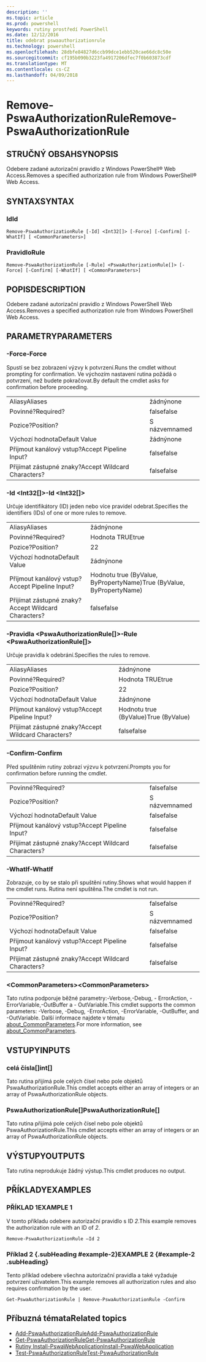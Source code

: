 ```yaml
---
description: ''
ms.topic: article
ms.prod: powershell
keywords: rutiny prostředí PowerShell
ms.date: 12/12/2016
title: odebrat pswaauthorizationrule
ms.technology: powershell
ms.openlocfilehash: 28dbfe84827d6ccb99dce1ebb520cae66dc8c50e
ms.sourcegitcommit: cf195b090b3223fa4917206dfec7f0b603873cdf
ms.translationtype: MT
ms.contentlocale: cs-CZ
ms.lasthandoff: 04/09/2018
---
```

# <a name="remove-pswaauthorizationrule"></a><span data-ttu-id="f3f88-103">Remove-PswaAuthorizationRule</span><span class="sxs-lookup"><span data-stu-id="f3f88-103">Remove-PswaAuthorizationRule</span></span>

## <a name="synopsis"></a><span data-ttu-id="f3f88-104">STRUČNÝ OBSAH</span><span class="sxs-lookup"><span data-stu-id="f3f88-104">SYNOPSIS</span></span>

<span data-ttu-id="f3f88-105">Odebere zadané autorizační pravidlo z Windows PowerShell® Web Access.</span><span class="sxs-lookup"><span data-stu-id="f3f88-105">Removes a specified authorization rule from Windows PowerShell® Web Access.</span></span>

## <a name="syntax"></a><span data-ttu-id="f3f88-106">SYNTAX</span><span class="sxs-lookup"><span data-stu-id="f3f88-106">SYNTAX</span></span>

### <a name="id"></a><span data-ttu-id="f3f88-107">Id</span><span class="sxs-lookup"><span data-stu-id="f3f88-107">Id</span></span>
```
Remove-PswaAuthorizationRule [-Id] <Int32[]> [-Force] [-Confirm] [-WhatIf] [ <CommonParameters>]
```

### <a name="rule"></a><span data-ttu-id="f3f88-108">Pravidlo</span><span class="sxs-lookup"><span data-stu-id="f3f88-108">Rule</span></span>
```
Remove-PswaAuthorizationRule [-Rule] <PswaAuthorizationRule[]> [-Force] [-Confirm] [-WhatIf] [ <CommonParameters>]
```

## <a name="description"></a><span data-ttu-id="f3f88-109">POPIS</span><span class="sxs-lookup"><span data-stu-id="f3f88-109">DESCRIPTION</span></span>

<span data-ttu-id="f3f88-110">Odebere zadané autorizační pravidlo z Windows PowerShell Web Access.</span><span class="sxs-lookup"><span data-stu-id="f3f88-110">Removes a specified authorization rule from Windows PowerShell Web Access.</span></span>

## <a name="parameters"></a><span data-ttu-id="f3f88-111">PARAMETRY</span><span class="sxs-lookup"><span data-stu-id="f3f88-111">PARAMETERS</span></span>

### <a name="-force"></a><span data-ttu-id="f3f88-112">-Force</span><span class="sxs-lookup"><span data-stu-id="f3f88-112">-Force</span></span>

<span data-ttu-id="f3f88-113">Spustí se bez zobrazení výzvy k potvrzení.</span><span class="sxs-lookup"><span data-stu-id="f3f88-113">Runs the cmdlet without prompting for confirmation.</span></span> <span data-ttu-id="f3f88-114">Ve výchozím nastavení rutina požádá o potvrzení, než budete pokračovat.</span><span class="sxs-lookup"><span data-stu-id="f3f88-114">By default the cmdlet asks for confirmation before proceeding.</span></span>

|||
|-|-|
| <span data-ttu-id="f3f88-115">Aliasy</span><span class="sxs-lookup"><span data-stu-id="f3f88-115">Aliases</span></span>                              | <span data-ttu-id="f3f88-116">žádný</span><span class="sxs-lookup"><span data-stu-id="f3f88-116">none</span></span>                                 |
| <span data-ttu-id="f3f88-117">Povinné?</span><span class="sxs-lookup"><span data-stu-id="f3f88-117">Required?</span></span>                            | <span data-ttu-id="f3f88-118">false</span><span class="sxs-lookup"><span data-stu-id="f3f88-118">false</span></span>                                |
| <span data-ttu-id="f3f88-119">Pozice?</span><span class="sxs-lookup"><span data-stu-id="f3f88-119">Position?</span></span>                            | <span data-ttu-id="f3f88-120">S názvem</span><span class="sxs-lookup"><span data-stu-id="f3f88-120">named</span></span>                                |
| <span data-ttu-id="f3f88-121">Výchozí hodnota</span><span class="sxs-lookup"><span data-stu-id="f3f88-121">Default Value</span></span>                        | <span data-ttu-id="f3f88-122">žádný</span><span class="sxs-lookup"><span data-stu-id="f3f88-122">none</span></span>                                 |
| <span data-ttu-id="f3f88-123">Přijmout kanálový vstup?</span><span class="sxs-lookup"><span data-stu-id="f3f88-123">Accept Pipeline Input?</span></span>               | <span data-ttu-id="f3f88-124">false</span><span class="sxs-lookup"><span data-stu-id="f3f88-124">false</span></span>                                |
| <span data-ttu-id="f3f88-125">Přijímat zástupné znaky?</span><span class="sxs-lookup"><span data-stu-id="f3f88-125">Accept Wildcard Characters?</span></span>          | <span data-ttu-id="f3f88-126">false</span><span class="sxs-lookup"><span data-stu-id="f3f88-126">false</span></span>                                |

### <a name="-id-ltint32gt"></a><span data-ttu-id="f3f88-127">-Id &lt;Int32\[\]&gt;</span><span class="sxs-lookup"><span data-stu-id="f3f88-127">-Id &lt;Int32\[\]&gt;</span></span>

<span data-ttu-id="f3f88-128">Určuje identifikátory (ID) jeden nebo více pravidel odebrat.</span><span class="sxs-lookup"><span data-stu-id="f3f88-128">Specifies the identifiers (IDs) of one or more rules to remove.</span></span>

|||
|-|-|
| <span data-ttu-id="f3f88-129">Aliasy</span><span class="sxs-lookup"><span data-stu-id="f3f88-129">Aliases</span></span>                              | <span data-ttu-id="f3f88-130">žádný</span><span class="sxs-lookup"><span data-stu-id="f3f88-130">none</span></span>                                 |
| <span data-ttu-id="f3f88-131">Povinné?</span><span class="sxs-lookup"><span data-stu-id="f3f88-131">Required?</span></span>                            | <span data-ttu-id="f3f88-132">Hodnota TRUE</span><span class="sxs-lookup"><span data-stu-id="f3f88-132">true</span></span>                                 |
| <span data-ttu-id="f3f88-133">Pozice?</span><span class="sxs-lookup"><span data-stu-id="f3f88-133">Position?</span></span>                            | <span data-ttu-id="f3f88-134">2</span><span class="sxs-lookup"><span data-stu-id="f3f88-134">2</span></span>                                    |
| <span data-ttu-id="f3f88-135">Výchozí hodnota</span><span class="sxs-lookup"><span data-stu-id="f3f88-135">Default Value</span></span>                        | <span data-ttu-id="f3f88-136">žádný</span><span class="sxs-lookup"><span data-stu-id="f3f88-136">none</span></span>                                 |
| <span data-ttu-id="f3f88-137">Přijmout kanálový vstup?</span><span class="sxs-lookup"><span data-stu-id="f3f88-137">Accept Pipeline Input?</span></span>               | <span data-ttu-id="f3f88-138">Hodnotu true (ByValue, ByPropertyName)</span><span class="sxs-lookup"><span data-stu-id="f3f88-138">True (ByValue, ByPropertyName)</span></span>       |
| <span data-ttu-id="f3f88-139">Přijímat zástupné znaky?</span><span class="sxs-lookup"><span data-stu-id="f3f88-139">Accept Wildcard Characters?</span></span>          | <span data-ttu-id="f3f88-140">false</span><span class="sxs-lookup"><span data-stu-id="f3f88-140">false</span></span>                                |

### <a name="-rule-ltpswaauthorizationrulegt"></a><span data-ttu-id="f3f88-141">-Pravidla &lt;PswaAuthorizationRule\[\]&gt;</span><span class="sxs-lookup"><span data-stu-id="f3f88-141">-Rule &lt;PswaAuthorizationRule\[\]&gt;</span></span>

<span data-ttu-id="f3f88-142">Určuje pravidla k odebrání.</span><span class="sxs-lookup"><span data-stu-id="f3f88-142">Specifies the rules to remove.</span></span>

|||
|-|-|
| <span data-ttu-id="f3f88-143">Aliasy</span><span class="sxs-lookup"><span data-stu-id="f3f88-143">Aliases</span></span>                              | <span data-ttu-id="f3f88-144">žádný</span><span class="sxs-lookup"><span data-stu-id="f3f88-144">none</span></span>                                 |
| <span data-ttu-id="f3f88-145">Povinné?</span><span class="sxs-lookup"><span data-stu-id="f3f88-145">Required?</span></span>                            | <span data-ttu-id="f3f88-146">Hodnota TRUE</span><span class="sxs-lookup"><span data-stu-id="f3f88-146">true</span></span>                                 |
| <span data-ttu-id="f3f88-147">Pozice?</span><span class="sxs-lookup"><span data-stu-id="f3f88-147">Position?</span></span>                            | <span data-ttu-id="f3f88-148">2</span><span class="sxs-lookup"><span data-stu-id="f3f88-148">2</span></span>                                    |
| <span data-ttu-id="f3f88-149">Výchozí hodnota</span><span class="sxs-lookup"><span data-stu-id="f3f88-149">Default Value</span></span>                        | <span data-ttu-id="f3f88-150">žádný</span><span class="sxs-lookup"><span data-stu-id="f3f88-150">none</span></span>                                 |
| <span data-ttu-id="f3f88-151">Přijmout kanálový vstup?</span><span class="sxs-lookup"><span data-stu-id="f3f88-151">Accept Pipeline Input?</span></span>               | <span data-ttu-id="f3f88-152">Hodnotu true (ByValue)</span><span class="sxs-lookup"><span data-stu-id="f3f88-152">True (ByValue)</span></span>                       |
| <span data-ttu-id="f3f88-153">Přijímat zástupné znaky?</span><span class="sxs-lookup"><span data-stu-id="f3f88-153">Accept Wildcard Characters?</span></span>          | <span data-ttu-id="f3f88-154">false</span><span class="sxs-lookup"><span data-stu-id="f3f88-154">false</span></span>                                |

### <a name="-confirm"></a><span data-ttu-id="f3f88-155">-Confirm</span><span class="sxs-lookup"><span data-stu-id="f3f88-155">-Confirm</span></span>

<span data-ttu-id="f3f88-156">Před spuštěním rutiny zobrazí výzvu k potvrzení.</span><span class="sxs-lookup"><span data-stu-id="f3f88-156">Prompts you for confirmation before running the cmdlet.</span></span>

|||
|-|-|
| <span data-ttu-id="f3f88-157">Povinné?</span><span class="sxs-lookup"><span data-stu-id="f3f88-157">Required?</span></span>                            | <span data-ttu-id="f3f88-158">false</span><span class="sxs-lookup"><span data-stu-id="f3f88-158">false</span></span>                                |
| <span data-ttu-id="f3f88-159">Pozice?</span><span class="sxs-lookup"><span data-stu-id="f3f88-159">Position?</span></span>                            | <span data-ttu-id="f3f88-160">S názvem</span><span class="sxs-lookup"><span data-stu-id="f3f88-160">named</span></span>                                |
| <span data-ttu-id="f3f88-161">Výchozí hodnota</span><span class="sxs-lookup"><span data-stu-id="f3f88-161">Default Value</span></span>                        | <span data-ttu-id="f3f88-162">false</span><span class="sxs-lookup"><span data-stu-id="f3f88-162">false</span></span>                                |
| <span data-ttu-id="f3f88-163">Přijmout kanálový vstup?</span><span class="sxs-lookup"><span data-stu-id="f3f88-163">Accept Pipeline Input?</span></span>               | <span data-ttu-id="f3f88-164">false</span><span class="sxs-lookup"><span data-stu-id="f3f88-164">false</span></span>                                |
| <span data-ttu-id="f3f88-165">Přijímat zástupné znaky?</span><span class="sxs-lookup"><span data-stu-id="f3f88-165">Accept Wildcard Characters?</span></span>          | <span data-ttu-id="f3f88-166">false</span><span class="sxs-lookup"><span data-stu-id="f3f88-166">false</span></span>                                |

### <a name="-whatif"></a><span data-ttu-id="f3f88-167">-WhatIf</span><span class="sxs-lookup"><span data-stu-id="f3f88-167">-WhatIf</span></span>

<span data-ttu-id="f3f88-168">Zobrazuje, co by se stalo při spuštění rutiny.</span><span class="sxs-lookup"><span data-stu-id="f3f88-168">Shows what would happen if the cmdlet runs.</span></span> <span data-ttu-id="f3f88-169">Rutina není spuštěna.</span><span class="sxs-lookup"><span data-stu-id="f3f88-169">The cmdlet is not run.</span></span>

|||
|-|-|
| <span data-ttu-id="f3f88-170">Povinné?</span><span class="sxs-lookup"><span data-stu-id="f3f88-170">Required?</span></span>                            | <span data-ttu-id="f3f88-171">false</span><span class="sxs-lookup"><span data-stu-id="f3f88-171">false</span></span>                                |
| <span data-ttu-id="f3f88-172">Pozice?</span><span class="sxs-lookup"><span data-stu-id="f3f88-172">Position?</span></span>                            | <span data-ttu-id="f3f88-173">S názvem</span><span class="sxs-lookup"><span data-stu-id="f3f88-173">named</span></span>                                |
| <span data-ttu-id="f3f88-174">Výchozí hodnota</span><span class="sxs-lookup"><span data-stu-id="f3f88-174">Default Value</span></span>                        | <span data-ttu-id="f3f88-175">false</span><span class="sxs-lookup"><span data-stu-id="f3f88-175">false</span></span>                                |
| <span data-ttu-id="f3f88-176">Přijmout kanálový vstup?</span><span class="sxs-lookup"><span data-stu-id="f3f88-176">Accept Pipeline Input?</span></span>               | <span data-ttu-id="f3f88-177">false</span><span class="sxs-lookup"><span data-stu-id="f3f88-177">false</span></span>                                |
| <span data-ttu-id="f3f88-178">Přijímat zástupné znaky?</span><span class="sxs-lookup"><span data-stu-id="f3f88-178">Accept Wildcard Characters?</span></span>          | <span data-ttu-id="f3f88-179">false</span><span class="sxs-lookup"><span data-stu-id="f3f88-179">false</span></span>                                |

### <a name="ltcommonparametersgt"></a><span data-ttu-id="f3f88-180">&lt;CommonParameters&gt;</span><span class="sxs-lookup"><span data-stu-id="f3f88-180">&lt;CommonParameters&gt;</span></span>

<span data-ttu-id="f3f88-181">Tato rutina podporuje běžné parametry:-Verbose,-Debug, - ErrorAction, - ErrorVariable,-OutBuffer a - OutVariable.</span><span class="sxs-lookup"><span data-stu-id="f3f88-181">This cmdlet supports the common parameters: -Verbose, -Debug, -ErrorAction, -ErrorVariable, -OutBuffer, and -OutVariable.</span></span>
<span data-ttu-id="f3f88-182">Další informace najdete v tématu [about_CommonParameters](http://go.microsoft.com/fwlink/p/?LinkID=113216).</span><span class="sxs-lookup"><span data-stu-id="f3f88-182">For more information, see [about_CommonParameters](http://go.microsoft.com/fwlink/p/?LinkID=113216).</span></span>

## <a name="inputs"></a><span data-ttu-id="f3f88-183">VSTUPY</span><span class="sxs-lookup"><span data-stu-id="f3f88-183">INPUTS</span></span>

### <a name="int"></a><span data-ttu-id="f3f88-184">celá čísla\[\]</span><span class="sxs-lookup"><span data-stu-id="f3f88-184">int\[\]</span></span>

<span data-ttu-id="f3f88-185">Tato rutina přijímá pole celých čísel nebo pole objektů PswaAuthorizationRule.</span><span class="sxs-lookup"><span data-stu-id="f3f88-185">This cmdlet accepts either an array of integers or an array of PswaAuthorizationRule objects.</span></span>

### <a name="pswaauthorizationrule"></a><span data-ttu-id="f3f88-186">PswaAuthorizationRule\[\]</span><span class="sxs-lookup"><span data-stu-id="f3f88-186">PswaAuthorizationRule\[\]</span></span>

<span data-ttu-id="f3f88-187">Tato rutina přijímá pole celých čísel nebo pole objektů PswaAuthorizationRule.</span><span class="sxs-lookup"><span data-stu-id="f3f88-187">This cmdlet accepts either an array of integers or an array of PswaAuthorizationRule objects.</span></span>

## <a name="outputs"></a><span data-ttu-id="f3f88-188">VÝSTUPY</span><span class="sxs-lookup"><span data-stu-id="f3f88-188">OUTPUTS</span></span>

<span data-ttu-id="f3f88-189">Tato rutina neprodukuje žádný výstup.</span><span class="sxs-lookup"><span data-stu-id="f3f88-189">This cmdlet produces no output.</span></span>

## <a name="examples"></a><span data-ttu-id="f3f88-190">PŘÍKLADY</span><span class="sxs-lookup"><span data-stu-id="f3f88-190">EXAMPLES</span></span>

### <a name="example-1"></a><span data-ttu-id="f3f88-191">PŘÍKLAD 1</span><span class="sxs-lookup"><span data-stu-id="f3f88-191">EXAMPLE 1</span></span>

<span data-ttu-id="f3f88-192">V tomto příkladu odebere autorizační pravidlo s ID *2*.</span><span class="sxs-lookup"><span data-stu-id="f3f88-192">This example removes the authorization rule with an ID of *2*.</span></span>

```
Remove-PswaAuthorizationRule –Id 2
```

### <a name="example-2-example-2-subheading"></a><span data-ttu-id="f3f88-193">Příklad 2 {.subHeading #example-2}</span><span class="sxs-lookup"><span data-stu-id="f3f88-193">EXAMPLE 2 {#example-2 .subHeading}</span></span>

<span data-ttu-id="f3f88-194">Tento příklad odebere všechna autorizační pravidla a také vyžaduje potvrzení uživatelem.</span><span class="sxs-lookup"><span data-stu-id="f3f88-194">This example removes all authorization rules and also requires confirmation by the user.</span></span>

```
Get-PswaAuthorizationRule | Remove-PswaAuthorizationRule -Confirm
```

## <a name="related-topics"></a><span data-ttu-id="f3f88-195">Příbuzná témata</span><span class="sxs-lookup"><span data-stu-id="f3f88-195">Related topics</span></span>

- [<span data-ttu-id="f3f88-196">Add-PswaAuthorizationRule</span><span class="sxs-lookup"><span data-stu-id="f3f88-196">Add-PswaAuthorizationRule</span></span>](add-pswaauthorizationrule.md)
- [<span data-ttu-id="f3f88-197">Get-PswaAuthorizationRule</span><span class="sxs-lookup"><span data-stu-id="f3f88-197">Get-PswaAuthorizationRule</span></span>](get-pswaauthorizationrule.md)
- [<span data-ttu-id="f3f88-198">Rutiny Install-PswaWebApplication</span><span class="sxs-lookup"><span data-stu-id="f3f88-198">Install-PswaWebApplication</span></span>](install-pswawebapplication.md)
- [<span data-ttu-id="f3f88-199">Test-PswaAuthorizationRule</span><span class="sxs-lookup"><span data-stu-id="f3f88-199">Test-PswaAuthorizationRule</span></span>](test-pswaauthorizationrule.md)